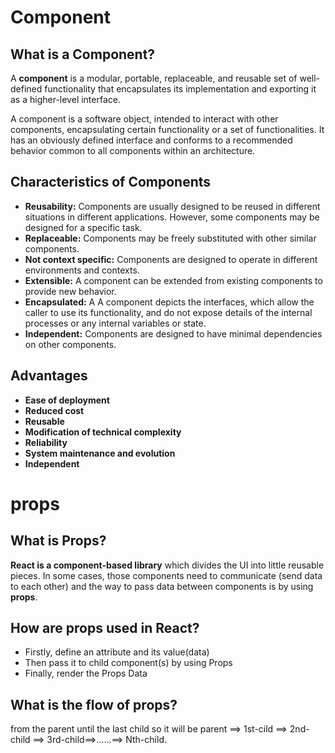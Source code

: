 # Component


## What is a Component?

A **component** is a modular, portable, replaceable, and reusable set of well-defined functionality that encapsulates its implementation and exporting it as a higher-level interface.

A component is a software object, intended to interact with other components, encapsulating certain functionality or a set of functionalities. It has an obviously defined interface and conforms to a recommended behavior common to all components within an architecture.


## Characteristics of Components

* **Reusability:** Components are usually designed to be reused in different situations in different applications. However, some components may be designed for a specific task.
* **Replaceable:** Components may be freely substituted with other similar components.
* **Not context specific:** Components are designed to operate in different environments and contexts.
* **Extensible:** A component can be extended from existing components to provide new behavior.
* **Encapsulated:** A A component depicts the interfaces, which allow the caller to use its functionality, and do not expose details of the internal processes or any internal variables or state. 
* **Independent:** Components are designed to have minimal dependencies on other components.

## **Advantages**
* **Ease of deployment**
* **Reduced cost**
* **Reusable**
* **Modification of technical complexity**
* **Reliability**
* **System maintenance and evolution**
* **Independent**

# props
## What is Props?
**React is a component-based library** which divides the UI into little reusable pieces. In some cases, those components need to communicate (send data to each other) and the way to pass data between components is by using **props**.

## How are props used in React?

* Firstly, define an attribute and its value(data)
* Then pass it to child component(s) by using Props
* Finally, render the Props Data



## What is the flow of props?
from the parent until the last child 
so it will be parent ==> 1st-cild ==> 2nd-child ==> 3rd-child==>......==> Nth-child.